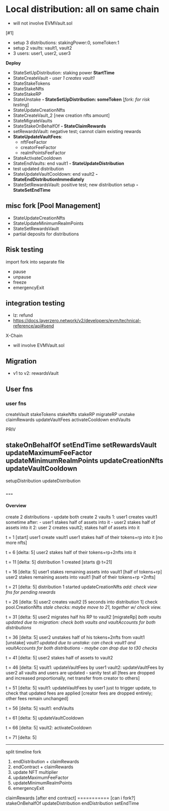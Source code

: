 # Local distribution: all on same chain

- will not involve EVMVault.sol

[#1]
- setup 3 distributions: stakingPower:0, someToken:1
- setup 2 vaults: vault1, vault2
- 3 users: user1, user2, user3

**Deploy**
- StateSetUpDistribution: staking power
**StartTime**
- StateCreateVault - *user 1 creates vault1*
- StateStakeTokens
- StateStakeNfts
- StateStakeRP
- StateUnstake
**- StateSetUpDistribution: someToken** [*fork: for risk testing*]
- StateUpdateCreationNfts
- StateCreateVault_2 [new creation nfts amount]
- StateMigrateVaults
- StateStakeOnBehalfOf
**- StateClaimRewards**
- setRewardsVault: negative test; cannot claim existing rewards
- **StateUpdateVaultFees**:
    - nftFeeFactor
    - creatorFeeFactor
    - realmPointsFeeFactor
- StateActivateCooldown
- StateEndVaults: end vault1
**- StateUpdateDistribution**
- test updated distribution
- StateUpdateVaultCooldown: end vault2
**- StateEndDistributionImmediately** 
- StateSetRewardsVault: positive test; new distribution setup
**- StateSetEndTime**

## misc fork [Pool Management]
- StateUpdateCreationNfts
- StateUpdateMinimumRealmPoints
- StateSetRewardsVault
- partial deposits for distributions

## Risk testing

import fork into separate file

- pause
- unpause
- freeze
- emergencyExit

## integration testing

- lz: refund
- https://docs.layerzero.network/v2/developers/evm/technical-reference/api#send

X-Chain
- will involve EVMVault.sol

## Migration

- v1 to v2: rewardsVault

## User fns

### user fns

createVault
stakeTokens
stakeNfts
stakeRP
migrateRP
unstake
claimRewards
updateVaultFees
activateCooldown
endVaults

PRIV

stakeOnBehalfOf
setEndTime
setRewardsVault
updateMaximumFeeFactor
updateMinimumRealmPoints
updateCreationNfts
updateVaultCooldown
--------------------
setupDistribution
updateDistribution

### ---

#### Overview 
create 2 distributions - update both
create 2 vaults
    1: user1 creates vault1
    sometime after:
    - user1 stakes half of assets into it
    - user2 stakes half of assets into it
    <new distribution>
    2: user 2 creates vault2; stakes half of assets into it

t = 1 [start]
 user1 create vault1
 user1 stakes half of their tokens+rp into it [no more nfts]

t = 6 [delta: 5]
 user2 stakes half of their tokens+rp+2nfts into it

t = 11 [delta: 5]
 distribution 1 created [starts @ t=21]

t = 16 [delta: 5]
 user1 stakes remaining assets into vault1 [half of tokens+rp]
 user2 stakes remaining assets into vault1 [half of their tokens+rp +2nfts]

t = 21 [delta: 5]
 distribution 1 started
 updateCreationNfts
 *add: check view fns for pending rewards*

t = 26 [delta: 5]
 user2 creates vault2 [5 seconds into distribution 1]
 check pool.CreationNfts
 *stale checks: maybe move to 21, together w/ check view.*

t = 31 [delta: 5]
 user2 migrates half his RP to vault2 [migrateRp]
 *both vaults updated due to migration: check both vaults and vaultAccounts for both distributions*
 
t = 36 [delta: 5]
 user2 unstakes half of his tokens+2nfts from vault1 [unstake]
 *vault1 updated due to unstake: can check vault1 and vaultAccounts for both distributions - maybe can drop due to t30 checks*

t = 41 [delta: 5]
 user2 stakes half of assets to vault2

t = 46 [delta: 5]
 vault1: updateVaultFees by user1
 vault2: updateVaultFees by user2
 all vaults and users are updated - sanity test all
 [fees are dropped and increased proportionally, net transfer from creator to others]

t = 51 [delta: 5]
 vault1: updateVaultFees by user1
 just to trigger update, to check that updated fees are applied
 [creator fees are dropped entirely; other fees remain unchanged]

t = 56 [delta: 5]
 vault1: endVaults

t = 61 [delta: 5]
 updateVaultCooldown

t = 66 [delta: 5]
 vault2: activateCooldown

t = 71 [delta: 5]

---
split timeline fork
1. endDistribution + claimRewards
2. endContract + claimRewards
3. update NFT multiplier
4. updateMaximumFeeFactor
5. updateMinimumRealmPoints
6. emergencyExit

claimRewards [after end contract]
=========== [can i fork?]
stakeOnBehalfOf
updateDistribution
endDistribution
setEndTime